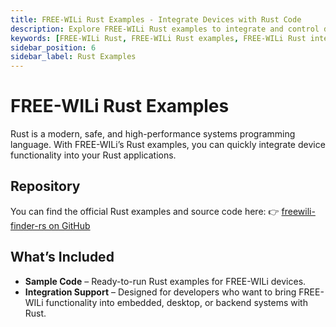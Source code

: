 ```yaml
---
title: FREE-WILi Rust Examples - Integrate Devices with Rust Code
description: Explore FREE-WILi Rust examples to integrate and control devices using Rust. Access sample code, tutorials, and video resources from the official freewili-finder-rs repository.
keywords: [FREE-WILi Rust, FREE-WILi Rust examples, FREE-WILi Rust integration, freewili-finder-rs, FREE-WILi GitHub, FREE-WILi device control Rust, FREE-WILi programming Rust, FREE-WILi automation Rust, Rust IoT examples, FREE-WILi tutorials]
sidebar_position: 6
sidebar_label: Rust Examples
---
```


# FREE-WILi Rust Examples

Rust is a modern, safe, and high-performance systems programming language. With FREE-WILi’s Rust examples, you can quickly integrate device functionality into your Rust applications.  

## Repository

You can find the official Rust examples and source code here:  👉 [freewili-finder-rs on GitHub](https://github.com/freewili/freewili-finder-rs)

## What’s Included

- **Sample Code** – Ready-to-run Rust examples for FREE-WILi devices.  
- **Integration Support** – Designed for developers who want to bring FREE-WILi functionality into embedded, desktop, or backend systems with Rust.

<!-- - **Tutorials** – Learn step by step how to build Rust applications with FREE-WILi. - **Video Guides** – Visual walkthroughs to speed up your learning.   -->